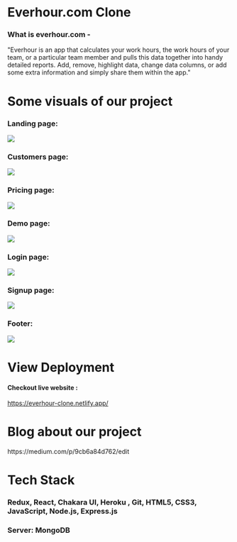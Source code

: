 <h1>Everhour.com Clone</h1>



<h3>What is everhour.com -</h3>
<p>"Everhour is an app that calculates your work hours, the work hours of your team, or a particular team member and pulls this data together into handy detailed reports. Add, remove, highlight data, change data columns, or add some extra information and simply share them within the app."</p>

</hr>



<h1>Some visuals of our project </h1>
 </hr>
 <h3>Landing page: </h3>
 <img src="https://user-images.githubusercontent.com/97459016/180615235-c1c7e4ba-0a3e-4800-9368-b6c15d442752.jpeg"/>
  <h3>Customers page: </h3>
<img src="https://user-images.githubusercontent.com/96183163/180624173-e2597428-0c2c-463c-82c4-5b0306dda060.jpeg" />
  <h3>Pricing page: </h3>
<img src="https://user-images.githubusercontent.com/96183163/180624248-a48fff76-6683-420c-8176-fb767f870a78.jpeg" />
  <h3>Demo page: </h3>
<img src="https://user-images.githubusercontent.com/96183163/180624301-50893ddf-28fe-4d6d-b162-d811a34026ee.jpeg" />
  <h3>Login page: </h3>
<img src="https://user-images.githubusercontent.com/96183163/180624349-e91afd59-e080-4aa5-8cd3-0b2718a4e850.jpeg" />
  <h3>Signup page: </h3>
<img src="https://user-images.githubusercontent.com/96183163/180624398-87edaab7-a61b-4e78-8a83-fc9767fdc152.jpeg" />
  <h3>Footer: </h3>
<img src="https://user-images.githubusercontent.com/96183163/180624420-376c8f58-9b26-471f-93d0-1a15ebec229d.jpeg" />

<h1>View Deployment</h1>
</hr>
<h4>Checkout live website :</h4>

https://everhour-clone.netlify.app/

<h1>Blog about our project</h1>
</hr>
https://medium.com/p/9cb6a84d762/edit

</hr>
<h1>Tech Stack </h1>
<h3>Redux, React, Chakara UI, Heroku , Git,  HTML5, CSS3, JavaScript, Node.js,  Express.js  </h3>

<h3>Server: MongoDB</h3>
